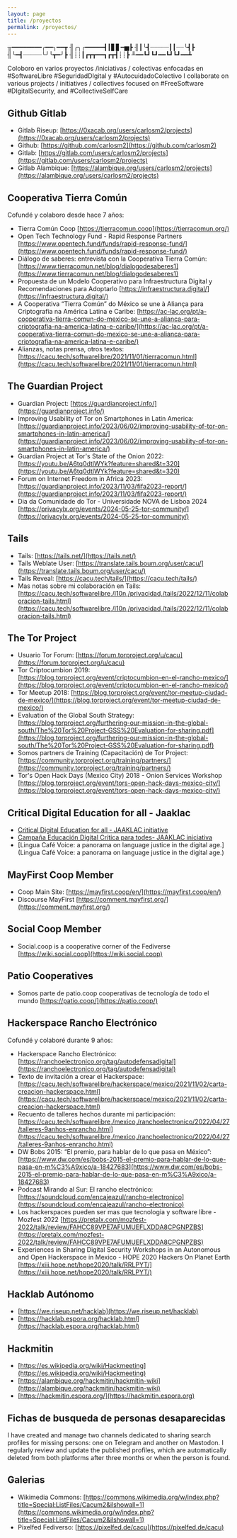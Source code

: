```yaml
---
layout: page
title: /proyectos
permalink: /proyectos/
---
```


╥━━━━━━━━╭━━╮━━┳
╢╭╮╭━━━━━┫┃▋▋━▅┣
╢┃╰┫┈┈┈┈┈┃┃┈┈╰┫┣
╢╰━┫┈┈┈┈┈╰╯╰┳━╯┣
╢┊┊┃┏┳┳━━┓┏┳┫┊┊┣
╨━━┗┛┗┛━━┗┛┗┛━━┻

Coloboro en varios proyectos /iniciativas / colectivas enfocadas en #SoftwareLibre #SeguridadDIgital y #AutocuidadoColectivo
I collaborate on various projects / initiatives / collectives focused on #FreeSoftware #DIgitalSecurity, and #CollectiveSelfCare

## Github Gitlab

* Gitlab Riseup: [https://0xacab.org/users/carlosm2/projects](https://0xacab.org/users/carlosm2/projects)
* Github: [https://github.com/carlosm2](https://github.com/carlosm2)
* Gitlab: [https://gitlab.com/users/carlosm2/projects](https://gitlab.com/users/carlosm2/projects)
* Gitlab Alambique: [https://alambique.org/users/carlosm2/projects](https://alambique.org/users/carlosm2/projects)
         
## Cooperativa Tierra Común
Cofundé y colaboro desde hace 7 años:
* Tierra Común Coop [https://tierracomun.coop](https://tierracomun.org/)
* Open Tech Technology Fund - Rapid Response Partners [https://www.opentech.fund/funds/rapid-response-fund/](https://www.opentech.fund/funds/rapid-response-fund/)
* Diálogo de saberes: entrevista con la Cooperativa Tierra Común: [https://www.tierracomun.net/blog/dialogodesaberes1](https://www.tierracomun.net/blog/dialogodesaberes1)
* Propuesta de un Modelo Cooperativo para Infraestructura Digital y Recomendaciones para Adoptarlo [https://infraestructura.digital/](https://infraestructura.digital/)
* A Cooperativa “Tierra Común” do México se une à Aliança para Criptografia na América Latina e Caribe: [https://ac-lac.org/pt/a-cooperativa-tierra-comun-do-mexico-se-une-a-alianca-para-criptografia-na-america-latina-e-caribe/](https://ac-lac.org/pt/a-cooperativa-tierra-comun-do-mexico-se-une-a-alianca-para-criptografia-na-america-latina-e-caribe/)
* Alianzas, notas prensa, otros textos: [https://cacu.tech/softwarelibre/2021/11/01/tierracomun.html](https://cacu.tech/softwarelibre/2021/11/01/tierracomun.html)

## The Guardian Project 

* Guardian Project: [https://guardianproject.info/](https://guardianproject.info/)
* Improving Usability of Tor on Smartphones in Latin America: [https://guardianproject.info/2023/06/02/improving-usability-of-tor-on-smartphones-in-latin-america/](https://guardianproject.info/2023/06/02/improving-usability-of-tor-on-smartphones-in-latin-america/)
* Guardian Project at Tor's State of the Onion 2022:
[https://youtu.be/A6tq0dtlWYk?feature=shared&t=320](https://youtu.be/A6tq0dtlWYk?feature=shared&t=320)
* Forum on Internet Freedom in Africa 2023: [https://guardianproject.info/2023/11/03/fifa2023-report/](https://guardianproject.info/2023/11/03/fifa2023-report/)
* Dia da Comunidade do Tor - Universidade NOVA de Lisboa 2024 [https://privacylx.org/events/2024-05-25-tor-community/](https://privacylx.org/events/2024-05-25-tor-community/)

## Tails

* Tails: [https://tails.net/](https://tails.net/)
* Tails Weblate User: [https://translate.tails.boum.org/user/cacu/](https://translate.tails.boum.org/user/cacu/)
* Tails Reveal: [https://cacu.tech/tails/](https://cacu.tech/tails/)
* Mas notas sobre mi colaboración en Tails: [https://cacu.tech/softwarelibre,/l10n,/privacidad,/tails/2022/12/11/colaboracion-tails.html](https://cacu.tech/softwarelibre,/l10n,/privacidad,/tails/2022/12/11/colaboracion-tails.html)

## The Tor Project

* Usuario Tor Forum: [https://forum.torproject.org/u/cacu](https://forum.torproject.org/u/cacu)
* Tor Criptocumbion 2019: [https://blog.torproject.org/event/criptocumbion-en-el-rancho-mexico/](https://blog.torproject.org/event/criptocumbion-en-el-rancho-mexico/)
* Tor Meetup 2018: [https://blog.torproject.org/event/tor-meetup-ciudad-de-mexico/](https://blog.torproject.org/event/tor-meetup-ciudad-de-mexico/)
* Evaluation of the Global South Strategy:  [https://blog.torproject.org/furthering-our-mission-in-the-global-south/The%20Tor%20Project-GSS%20Evaluation-for-sharing.pdf](https://blog.torproject.org/furthering-our-mission-in-the-global-south/The%20Tor%20Project-GSS%20Evaluation-for-sharing.pdf)
* Somos partners de Training (Capacitación) de Tor Project: [https://community.torproject.org/training/partners/](https://community.torproject.org/training/partners/)
* Tor's Open Hack Days (Mexico City) 2018 - Onion Services Workshop [https://blog.torproject.org/event/tors-open-hack-days-mexico-city/](https://blog.torproject.org/event/tors-open-hack-days-mexico-city/)

  
## Critical Digital Education for all - Jaaklac

* [Critical Digital Education for all - JAAKLAC initiative](https://jaaklac.org/criticaldigitaleducation/)
* [Campaña Educación Digital Crítica para todes- JAAKLAC iniciativa](https://jaaklac.org/es/educaciondigitalcritica/)
* [Lingua Café Voice: a panorama on language justice in the digital age.](Lingua Café Voice: a panorama on language justice in the digital age.)

## MayFirst Coop Member

* Coop Main Site: [https://mayfirst.coop/en/](https://mayfirst.coop/en/)
* Discourse MayFirst [https://comment.mayfirst.org/](https://comment.mayfirst.org/)

## Social Coop Member

* Social.coop is a cooperative corner of the Fediverse [https://wiki.social.coop](https://wiki.social.coop)

## Patio Cooperatives

* Somos parte de patio.coop cooperativas de tecnología de todo el mundo [https://patio.coop/](https://patio.coop/)
  
## Hackerspace Rancho Electrónico

Cofundé y colaboré durante 9 años:
* Hackerspace Rancho Electrónico: [https://ranchoelectronico.org/tag/autodefensadigital](https://ranchoelectronico.org/tag/autodefensadigital)
* Texto de invitación a crear el Hackerspace: [https://cacu.tech/softwarelibre/hackerspace/mexico/2021/11/02/carta-creacion-hackerspace.html](https://cacu.tech/softwarelibre/hackerspace/mexico/2021/11/02/carta-creacion-hackerspace.html)
* Recuento de talleres hechos durante mi participación: [https://cacu.tech/softwarelibre,/mexico,/ranchoelectronico/2022/04/27/talleres-9anhos-enrancho.html](https://cacu.tech/softwarelibre,/mexico,/ranchoelectronico/2022/04/27/talleres-9anhos-enrancho.html)
* DW Bobs 2015: “El premio, para hablar de lo que pasa en México”: [https://www.dw.com/es/bobs-2015-el-premio-para-hablar-de-lo-que-pasa-en-m%C3%A9xico/a-18427683](https://www.dw.com/es/bobs-2015-el-premio-para-hablar-de-lo-que-pasa-en-m%C3%A9xico/a-18427683)
* Podcast Mirando al Sur: El rancho electrónico: [https://soundcloud.com/encajeazul/rancho-electronico](https://soundcloud.com/encajeazul/rancho-electronico)
* Los hackerspaces pueden ser mas que tecnologia y software libre - Mozfest 2022 [https://pretalx.com/mozfest-2022/talk/review/FAHCC89VPE7AFUMUEFLXDDA8CPGNPZBS](https://pretalx.com/mozfest-2022/talk/review/FAHCC89VPE7AFUMUEFLXDDA8CPGNPZBS)
* Experiences in Sharing Digital Security Workshops in an Autonomous and Open Hackerspace in Mexico - HOPE 2020 Hackers On Planet Earth [https://xiii.hope.net/hope2020/talk/RRLPYT/](https://xiii.hope.net/hope2020/talk/RRLPYT/)

## Hacklab Autónomo

* [https://we.riseup.net/hacklab](https://we.riseup.net/hacklab)
* [https://hacklab.espora.org/hacklab.html](https://hacklab.espora.org/hacklab.html)

## Hackmitin

* [https://es.wikipedia.org/wiki/Hackmeeting](https://es.wikipedia.org/wiki/Hackmeeting)
* [https://alambique.org/hackmitin/hackmitin-wiki](https://alambique.org/hackmitin/hackmitin-wiki)
* [https://hackmitin.espora.org/](https://hackmitin.espora.org)

## Fichas de busqueda de personas desaparecidas

I have created and manage two channels dedicated to sharing search profiles for missing persons: one on Telegram and another on Mastodon. I regularly review and update the published profiles, which are automatically deleted from both platforms after three months or when the person is found.
  
## Galerias

* Wikimedia Commons: [https://commons.wikimedia.org/w/index.php?title=Special:ListFiles/Cacum2&ilshowall=1](https://commons.wikimedia.org/w/index.php?title=Special:ListFiles/Cacum2&ilshowall=1)
* Pixelfed Fediverso: [https://pixelfed.de/cacu](https://pixelfed.de/cacu)

